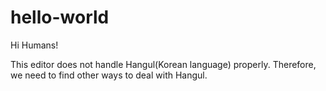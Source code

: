 # hello-world

Hi Humans!

This editor does not handle Hangul(Korean language) properly.
Therefore, we need to find other ways to deal with Hangul.
